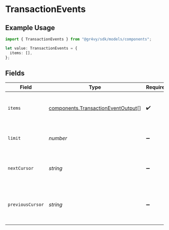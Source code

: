# TransactionEvents

## Example Usage

```typescript
import { TransactionEvents } from "@gr4vy/sdk/models/components";

let value: TransactionEvents = {
  items: [],
};
```

## Fields

| Field                                                                                    | Type                                                                                     | Required                                                                                 | Description                                                                              | Example                                                                                  |
| ---------------------------------------------------------------------------------------- | ---------------------------------------------------------------------------------------- | ---------------------------------------------------------------------------------------- | ---------------------------------------------------------------------------------------- | ---------------------------------------------------------------------------------------- |
| `items`                                                                                  | [components.TransactionEventOutput](../../models/components/transactioneventoutput.md)[] | :heavy_check_mark:                                                                       | A list of items returned for this request.                                               |                                                                                          |
| `limit`                                                                                  | *number*                                                                                 | :heavy_minus_sign:                                                                       | The number of items for this page.                                                       | 20                                                                                       |
| `nextCursor`                                                                             | *string*                                                                                 | :heavy_minus_sign:                                                                       | The cursor pointing at the next page of items.                                           | ZXhhbXBsZTE                                                                              |
| `previousCursor`                                                                         | *string*                                                                                 | :heavy_minus_sign:                                                                       | The cursor pointing at the previous page of items.                                       | Xkjss7asS                                                                                |